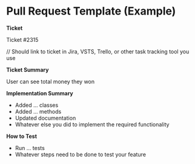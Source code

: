 # Pull Request Template (Example)


**Ticket**

Ticket #2315 

// Should link to ticket in Jira, VSTS, Trello, or other task tracking tool you use

**Ticket Summary** 

User can see total money they won

**Implementation Summary** 

- Added ... classes 
- Added ... methods 
- Updated documentation 
- Whatever else you did to implement the required functionality 

**How to Test** 

- Run ... tests 
- Whatever steps need to be done to test your feature 
